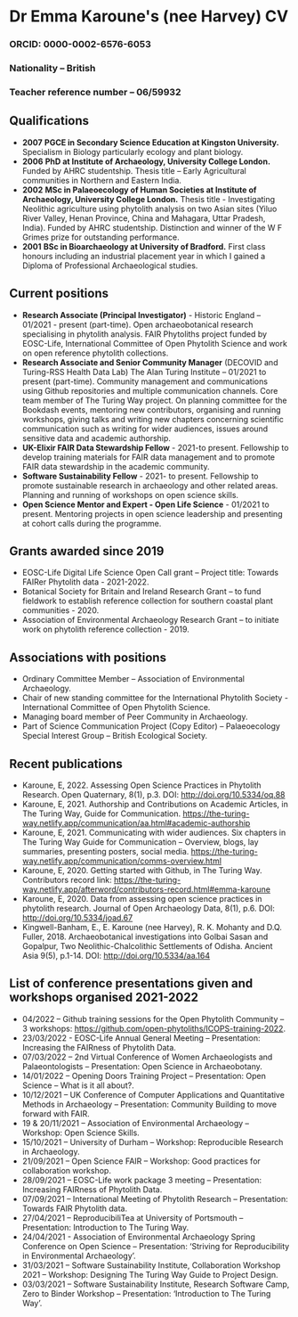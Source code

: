 # Dr Emma Karoune's (nee Harvey) CV

### ORCID: 0000-0002-6576-6053

### Nationality – British 	

### Teacher reference number – 06/59932

## Qualifications
* **2007**	**PGCE in Secondary Science Education at Kingston University.** Specialism in Biology particularly ecology and plant biology.
* **2006**	**PhD at Institute of Archaeology, University College London.** Funded by AHRC studentship. Thesis title – Early Agricultural communities in Northern and Eastern India. 
* **2002**	**MSc in Palaeoecology of Human Societies at Institute of Archaeology, University College London.**  Thesis title - Investigating Neolithic agriculture using phytolith analysis on two Asian sites (Yiluo River Valley, Henan Province, China and Mahagara, Uttar Pradesh, India). Funded by AHRC studentship. Distinction and winner of the W F Grimes prize for outstanding performance.
* **2001**	**BSc in Bioarchaeology at University of Bradford.** First class honours including an industrial placement year in 
which I gained a Diploma of Professional Archaeological studies. 

## Current positions
* **Research Associate (Principal Investigator)** - Historic England – 01/2021 - present (part-time). Open archaeobotanical research specialising in phytolith analysis. FAIR Phytoliths project funded by EOSC-Life, International Committee of Open Phytolith Science and work on open reference phytolith collections. 
* **Research Associate and Senior Community Manager** (DECOVID and Turing-RSS Health Data Lab) The Alan Turing Institute – 01/2021 to present (part-time). Community management and communications using Github repositories and multiple communication channels. Core team member of The Turing Way project. On planning committee for the Bookdash events, mentoring new contributors, organising and running workshops, giving talks and writing new chapters concerning scientific communication such as writing for wider audiences, issues around sensitive data and academic authorship. 
* **UK-Elixir FAIR Data Stewardship Fellow** - 2021-to present. Fellowship to develop training materials for FAIR data management and to promote FAIR data stewardship in the academic community. 
* **Software Sustainability Fellow** -  2021- to present. Fellowship to promote sustainable research in archaeology and other related areas. Planning and running of workshops on open science skills. 
* **Open Science Mentor and Expert - Open Life Science** - 01/2021 to present. Mentoring projects in open science leadership and presenting at cohort calls during the programme. 

## Grants awarded since 2019
* EOSC-Life Digital Life Science Open Call grant – Project title: Towards FAIRer Phytolith data - 2021-2022. 
* Botanical Society for Britain and Ireland Research Grant – to fund fieldwork to establish reference collection for southern coastal plant communities - 2020.
* Association of Environmental Archaeology Research Grant – to initiate work on phytolith reference collection - 2019.

## Associations with positions
* Ordinary Committee Member – Association of Environmental Archaeology.
* Chair of new standing committee for the International Phytolith Society - International Committee of Open Phytolith Science.
* Managing board member of Peer Community in Archaeology.
* Part of Science Communication Project (Copy Editor) – Palaeoecology Special Interest Group – British Ecological Society.

## Recent publications 
* Karoune, E, 2022. Assessing Open Science Practices in Phytolith Research. Open Quaternary, 8(1), p.3. DOI: http://doi.org/10.5334/oq.88
* Karoune, E, 2021. Authorship and Contributions on Academic Articles, in The Turing Way, Guide for Communication. https://the-turing-way.netlify.app/communication/aa.html#academic-authorship
* Karoune, E, 2021. Communicating with wider audiences. Six chapters in The Turing Way Guide for Communication – Overview, blogs, lay summaries, presenting posters, social media. https://the-turing-way.netlify.app/communication/comms-overview.html
* Karoune, E, 2020.  Getting started with Github, in The Turing Way. Contributors record link: https://the-turing-way.netlify.app/afterword/contributors-record.html#emma-karoune 
* Karoune, E, 2020. Data from assessing open science practices in phytolith research. Journal of Open Archaeology Data, 8(1), p.6. DOI: http://doi.org/10.5334/joad.67
* Kingwell-Banham, E., E. Karoune (nee Harvey), R. K. Mohanty and D.Q. Fuller, 2018. Archaeobotanical investigations into Golbai Sasan and Gopalpur, Two Neolithic-Chalcolithic Settlements of Odisha. Ancient Asia 9(5), p.1-14. DOI: http://doi.org/10.5334/aa.164

## List of conference presentations given and workshops organised 2021-2022
* 04/2022 – Github training sessions for the Open Phytolith Community – 3 workshops: https://github.com/open-phytoliths/ICOPS-training-2022. 
* 23/03/2022 - EOSC-Life Annual General Meeting – Presentation: Increasing the FAIRness of Phytolith Data.
* 07/03/2022 – 2nd Virtual Conference of Women Archaeologists and Palaeontologists – Presentation: Open Science in Archaeobotany.
* 14/01/2022 – Opening Doors Training Project – Presentation: Open Science – What is it all about?.
* 10/12/2021 – UK Conference of Computer Applications and Quantitative Methods in Archaeology – Presentation: Community Building to move forward with FAIR. 
* 19 & 20/11/2021 – Association of Environmental Archaeology – Workshop: Open Science Skills. 
* 15/10/2021 – University of Durham – Workshop: Reproducible Research in Archaeology. 
* 21/09/2021 – Open Science FAIR – Workshop: Good practices for collaboration workshop. 
* 28/09/2021 – EOSC-Life work package 3 meeting – Presentation: Increasing FAIRness of Phytolith Data. 
* 07/09/2021 – International Meeting of Phytolith Research – Presentation: Towards FAIR Phytolith data.
* 27/04/2021 – ReproducibiliTea at University of Portsmouth – Presentation: Introduction to The Turing Way.
* 24/04/2021 - Association of Environmental Archaeology Spring Conference on Open Science – Presentation: ‘Striving for Reproducibility in Environmental Archaeology’. 
* 31/03/2021 – Software Sustainability Institute, Collaboration Workshop 2021 – Workshop: Designing The Turing Way Guide to Project Design. 
* 03/03/2021 – Software Sustainability Institute, Research Software Camp, Zero to Binder Workshop – Presentation: ‘Introduction to The Turing Way’.


